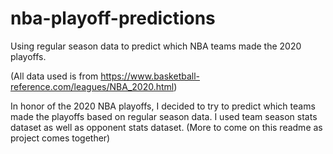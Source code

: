 # nba-playoff-predictions
Using regular season data to predict which NBA teams made the 2020 playoffs. 

(All data used is from https://www.basketball-reference.com/leagues/NBA_2020.html)

In honor of the 2020 NBA playoffs, I decided to try to predict which teams made the playoffs based on regular season data.
I used team season stats dataset as well as opponent stats dataset.
(More to come on this readme as project comes together)
